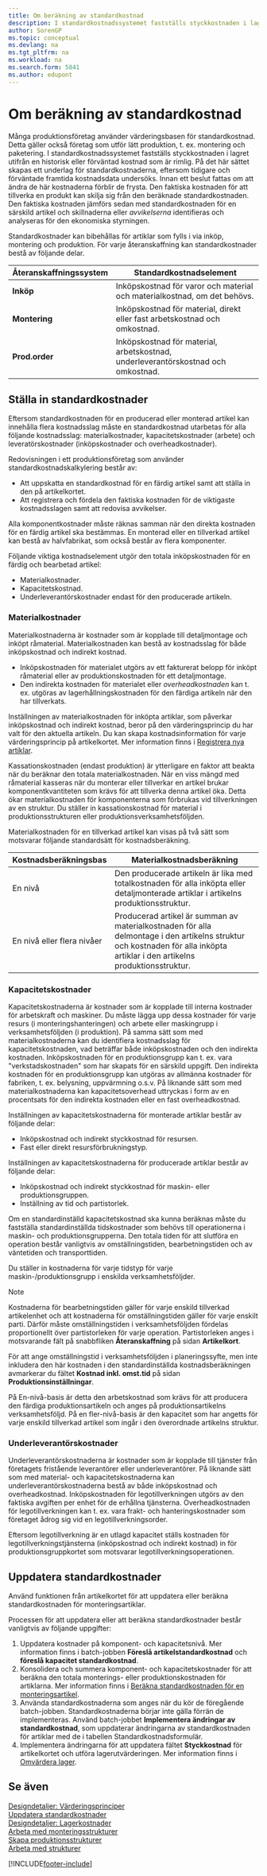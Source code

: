 ```yaml
---
title: Om beräkning av standardkostnad
description: I standardkostnadssystemet fastställs styckkostnaden i lagret utifrån en historisk eller förväntad kostnad som är rimlig.
author: SorenGP
ms.topic: conceptual
ms.devlang: na
ms.tgt_pltfrm: na
ms.workload: na
ms.search.form: 5841
ms.author: edupont
---
```

# <a name="about-calculating-standard-cost"></a><a name="about-calculating-standard-cost"></a><a name="about-calculating-standard-cost"></a>Om beräkning av standardkostnad

Många produktionsföretag använder värderingsbasen för standardkostnad. Detta gäller också företag som utför lätt produktion, t. ex. montering och paketering. I standardkostnadssystemet fastställs styckkostnaden i lagret utifrån en historisk eller förväntad kostnad som är rimlig. På det här sättet skapas ett underlag för standardkostnaderna, eftersom tidigare och förväntade framtida kostnadsdata undersöks. Innan ett beslut fattas om att ändra de här kostnaderna förblir de frysta. Den faktiska kostnaden för att tillverka en produkt kan skilja sig från den beräknade standardkostnaden. Den faktiska kostnaden jämförs sedan med standardkostnaden för en särskild artikel och skillnaderna eller *avvikelserna* identifieras och analyseras för den ekonomiska styrningen.  

Standardkostnader kan bibehållas för artiklar som fylls i via inköp, montering och produktion. För varje återanskaffning kan standardkostnader bestå av följande delar.  

|Återanskaffningssystem|Standardkostnadselement|  
|--------------------------|----------------------------|  
|**Inköp**|Inköpskostnad för varor och material och materialkostnad, om det behövs.|  
|**Montering**|Inköpskostnad för material, direkt eller fast arbetskostnad och omkostnad.|  
|**Prod.order**|Inköpskostnad för material, arbetskostnad, underleverantörskostnad och omkostnad.|  

## <a name="setting-up-standard-costs"></a><a name="setting-up-standard-costs"></a><a name="setting-up-standard-costs"></a>Ställa in standardkostnader

Eftersom standardkostnaden för en producerad eller monterad artikel kan innehålla flera kostnadsslag måste en standardkostnad utarbetas för alla följande kostnadsslag: materialkostnader, kapacitetskostnader (arbete) och leveratörskostnader (inköpskostnader och overheadkostnader).  

Redovisningen i ett produktionsföretag som använder standardkostnadskalkylering består av:  

- Att uppskatta en standardkostnad för en färdig artikel samt att ställa in den på artikelkortet.  
- Att registrera och fördela den faktiska kostnaden för de viktigaste kostnadsslagen samt att redovisa avvikelser.  

Alla komponentkostnader måste räknas samman när den direkta kostnaden för en färdig artikel ska bestämmas. En monterad eller en tillverkad artikel kan bestå av halvfabrikat, som också består av flera komponenter.  

Följande viktiga kostnadselement utgör den totala inköpskostnaden för en färdig och bearbetad artikel:  

- Materialkostnader.  
- Kapacitetskostnad.  
- Underleverantörskostnader endast för den producerade artikeln.  

### <a name="material-costs"></a><a name="material-costs"></a><a name="material-costs"></a>Materialkostnader

Materialkostnaderna är kostnader som är kopplade till detaljmontage och inköpt råmaterial. Materialkostnaden kan bestå av kostnadsslag för både inköpskostnad och indirekt kostnad.  

- Inköpskostnaden för materialet utgörs av ett fakturerat belopp för inköpt råmaterial eller av produktionskostnaden för ett detaljmontage.  
- Den indirekta kostnaden för materialet eller *overheadkostnaden* kan t. ex. utgöras av lagerhållningskostnaden för den färdiga artikeln när den har tillverkats.  

Inställningen av materialkostnaden för inköpta artiklar, som påverkar inköpskostnad och indirekt kostnad, beror på den värderingsprincip du har valt för den aktuella artikeln. Du kan skapa kostnadsinformation för varje värderingsprincip på artikelkortet. Mer information finns i [Registrera nya artiklar](inventory-how-register-new-items.md).

Kassationskostnaden (endast produktion) är ytterligare en faktor att beakta när du beräknar den totala materialkostnaden. När en viss mängd med råmaterial kasseras när du monterar eller tillverkar en artikel brukar komponentkvantiteten som krävs för att tillverka denna artikel öka. Detta ökar materialkostnaden för komponenterna som förbrukas vid tillverkningen av en struktur. Du ställer in kassationskostnad för material i produktionsstrukturen eller produktionsverksamhetsföljden.  

Materialkostnaden för en tillverkad artikel kan visas på två sätt som motsvarar följande standardsätt för kostnadsberäkning.  

|Kostnadsberäkningsbas|Materialkostnadsberäkning|  
|----------------------------|-------------------------------|  
|En nivå|Den producerade artikeln är lika med totalkostnaden för alla inköpta eller detaljmonterade artiklar i artikelns produktionsstruktur.|  
|En nivå eller flera nivåer|Producerad artikel är summan av materialkostnaden för alla delmontage i den artikelns struktur och kostnaden för alla inköpta artiklar i den artikelns produktionsstruktur.|  

### <a name="capacity-costs"></a><a name="capacity-costs"></a><a name="capacity-costs"></a>Kapacitetskostnader

Kapacitetskostnaderna är kostnader som är kopplade till interna kostnader för arbetskraft och maskiner. Du måste lägga upp dessa kostnader för varje resurs (i monteringshanteringen) och arbete eller maskingrupp i verksamhetsföljden (i produktion). På samma sätt som med materialkostnaderna kan du identifiera kostnadsslag för kapacitetskostnaden, vad beträffar både inköpskostnaden och den indirekta kostnaden. Inköpskostnaden för en produktionsgrupp kan t. ex. vara "verkstadskostnaden" som har skapats för en särskild uppgift. Den indirekta kostnaden för en produktionsgrupp kan utgöras av allmänna kostnader för fabriken, t. ex. belysning, uppvärmning o.s.v. På liknande sätt som med materialkostnaderna kan kapacitetsoverhead uttryckas i form av en procentsats för den indirekta kostnaden eller en fast overheadkostnad.  

Inställningen av kapacitetskostnaderna för monterade artiklar består av följande delar:  

- Inköpskostnad och indirekt styckkostnad för resursen.  
- Fast eller direkt resursförbrukningstyp.  

Inställningen av kapacitetskostnaderna för producerade artiklar består av följande delar:  

- Inköpskostnad och indirekt styckkostnad för maskin- eller produktionsgruppen.  
- Inställning av tid och partistorlek.  

Om en standardinställd kapacitetskostnad ska kunna beräknas måste du fastställa standardinställda tidskostnader som behövs till operationerna i maskin- och produktionsgrupperna. Den totala tiden för att slutföra en operation består vanligtvis av omställningstiden, bearbetningstiden och av väntetiden och transporttiden.  

Du ställer in kostnaderna för varje tidstyp för varje maskin-/produktionsgrupp i enskilda verksamhetsföljder.  

> [!NOTE]  
>  Kostnaderna för bearbetningstiden gäller för varje enskild tillverkad artikelenhet och att kostnaderna för omställningstiden gäller för varje enskilt parti. Därför måste omställningstiden i verksamhetsföljden fördelas proportionellt över partistorleken för varje operation. Partistorleken anges i motsvarande fält på snabbfliken **Återanskaffning** på sidan **Artikelkort**.  

För att ange omställningstid i verksamhetsföljden i planeringssyfte, men inte inkludera den här kostnaden i den standardinställda kostnadsberäkningen avmarkerar du fältet **Kostnad inkl. omst.tid** på sidan **Produktionsinställningar**.  

På En-nivå-basis är detta den arbetskostnad som krävs för att producera den färdiga produktionsartikeln och anges på produktionsartikelns verksamhetsföljd. På en fler-nivå-basis är den kapacitet som har angetts för varje enskild tillverkad artikel som ingår i den överordnade artikelns struktur.  

### <a name="subcontractor-costs"></a><a name="subcontractor-costs"></a><a name="subcontractor-costs"></a>Underleverantörskostnader

Underleverantörskostnaderna är kostnader som är kopplade till tjänster från företagets fristående leverantörer eller underleverantörer. På liknande sätt som med material- och kapacitetskostnaderna kan underleverantörskostnaderna bestå av både inköpskostnad och overheadkostnad. Inköpskostnaden för legotillverkningen utgörs av den faktiska avgiften per enhet för de erhållna tjänsterna. Overheadkostnaden för legotillverkningen kan t. ex. vara frakt- och hanteringskostnader som företaget ådrog sig vid en legotillverkningsorder.  

Eftersom legotillverkning är en utlagd kapacitet ställs kostnaden för legotillverkningstjänsterna (inköpskostnad och indirekt kostnad) in för produktionsgruppkortet som motsvarar legotillverkningsoperationen.  

## <a name="updating-standard-costs"></a><a name="updating-standard-costs"></a><a name="updating-standard-costs"></a>Uppdatera standardkostnader

Använd funktionen från artikelkortet för att uppdatera eller beräkna standardkostnaden för monteringsartiklar.  

Processen för att uppdatera eller att beräkna standardkostnader består vanligtvis av följande uppgifter:  

1.  Uppdatera kostnader på komponent- och kapacitetsnivå. Mer information finns i batch-jobben **Föreslå artikelstandardkostnad** och **föreslå kapacitet standardkostnad**.  
2.  Konsolidera och summera komponent- och kapacitetskostnader för att beräkna den totala monterings- eller produktionskostnaden för artiklarna. Mer information finns i [Beräkna standardkostnaden för en monteringsartikel](assembly-how-work-assembly-boms.md#to-calculate-the-standard-cost-of-an-assembly-item).  
3.  Använda standardkostnaderna som anges när du kör de föregående batch-jobben. Standardkostnaderna börjar inte gälla förrän de implementeras. Använd batch-jobbet **Implementera ändringar av standardkostnad**, som uppdaterar ändringarna av standardkostnaden för artiklar med de i tabellen Standardkostnadsformulär.  
4.  Implementera ändringarna för att uppdatera fältet **Styckkostnad** för artikelkortet och utföra lagerutvärderingen. Mer information finns i [Omvärdera lager](inventory-how-revalue-inventory.md).

## <a name="see-also"></a><a name="see-also"></a><a name="see-also"></a>Se även

[Designdetaljer: Värderingsprinciper](design-details-costing-methods.md)  
[Uppdatera standardkostnader](finance-how-to-update-standard-costs.md)  
[Designdetaljer: Lagerkostnader](design-details-inventory-costing.md)  
[Arbeta med monteringsstrukturer](assembly-how-work-assembly-boms.md)  
[Skapa produktionsstrukturer](production-how-to-create-production-boms.md)  
[Arbeta med strukturer](inventory-how-work-BOMs.md)  

[!INCLUDE[footer-include](includes/footer-banner.md)]
